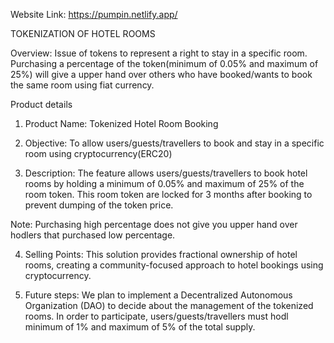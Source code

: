Website Link: https://pumpin.netlify.app/

TOKENIZATION OF HOTEL ROOMS

Overview:
Issue of tokens to represent a right to stay in a specific room. Purchasing a percentage of the token(minimum of 0.05% and maximum of 25%) will give a upper hand over others who have booked/wants to book the same room using fiat currency.

Product details

1. Product Name: Tokenized Hotel Room Booking

2. Objective: To allow users/guests/travellers to book and stay in a specific room using cryptocurrency(ERC20)

3. Description: The feature allows users/guests/travellers to book hotel rooms by holding a minimum of 0.05% and maximum of 25% of the room token. This room token are locked for 3 months after booking to prevent dumping of the token price.

Note: Purchasing high percentage does not give you upper hand over hodlers that purchased low percentage.

4. Selling Points: This solution provides fractional ownership of hotel rooms, creating a community-focused approach to hotel bookings using cryptocurrency.

5. Future steps: We plan to implement a Decentralized Autonomous Organization (DAO) to decide about the management of the tokenized rooms. In order to participate, users/guests/travellers must hodl minimum of 1% and maximum of 5% of the total supply.
